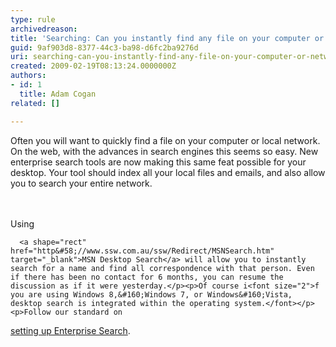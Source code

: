 ```yaml
---
type: rule
archivedreason: 
title: 'Searching: Can you instantly find any file on your computer or network?'
guid: 9af903d8-8377-44c3-ba98-d6fc2ba9276d
uri: searching-can-you-instantly-find-any-file-on-your-computer-or-network
created: 2009-02-19T08:13:24.0000000Z
authors:
- id: 1
  title: Adam Cogan
related: []

---
```



Often you will want to quickly find a file on your computer or local network. On the web, with the advances in search engines this seems so easy. New enterprise search tools are now making this same feat possible for your desktop. Your tool should index all your local files and emails, and also allow you to search your entire network. 
<br>
<br><excerpt class='endintro'></excerpt><br>
<p>Using 

      <a shape="rect" href="http&#58;//www.ssw.com.au/ssw/Redirect/MSNSearch.htm" target="_blank">MSN Desktop Search</a>​ ​​will allow you to instantly search for a name and find all correspondence with that person. Even if there has been no contact for 6 months, you can resume the discussion as if it were yesterday.</p><p>Of course i<font size="2">f you are using Windows 8,&#160;Windows 7, or Windows&#160;Vista, desktop search is integrated within the operating system.</font></p><p>Follow our standard on 
   <a shape="rect" href="http&#58;//www.ssw.com.au/ssw/Standards/DeveloperInstallationNetworkSetup/DesktopSearch.aspx">setting up Enterprise Search</a>.</p>


